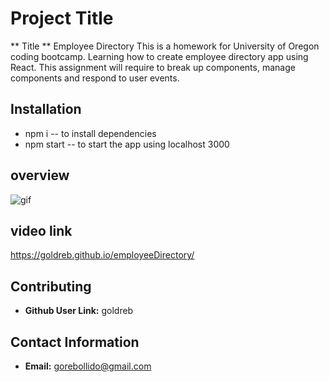 # Project Title

** Title ** Employee Directory
This is a homework for University of Oregon coding bootcamp. Learning how to create employee directory app using React. This assignment will require to break up components, manage components and respond to user events.

## Installation

- npm i -- to install dependencies
- npm start -- to start the app using localhost 3000

## overview

![gif](images/employee-directory.gif)

## video link

https://goldreb.github.io/employeeDirectory/

## Contributing

- **Github User Link:** goldreb

## Contact Information

- **Email:** gorebollido@gmail.com
